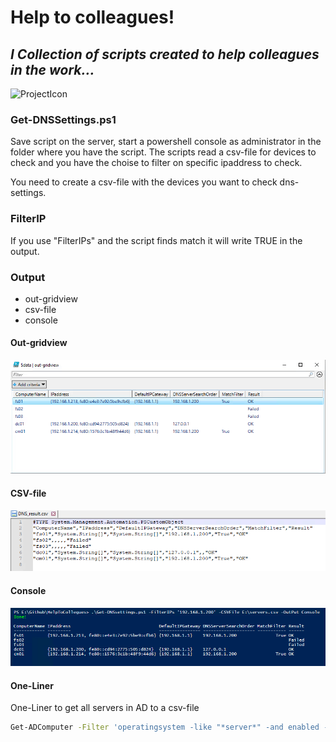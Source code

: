 # Help to colleagues!
## _I Collection of scripts created to help colleagues in the work..._
![ProjectIcon](https://user-images.githubusercontent.com/16079354/209583161-b65c52fb-45a6-4d9d-b431-ef3c9610471f.png) 
### Get-DNSSettings.ps1
Save script on the server, start a powershell console as administrator in the folder where you have the script. The scripts read  a csv-file for devices to check and you have the choise to filter on specific ipaddress to check.

You need to create a csv-file with the devices you want to check dns-settings.

### FilterIP
If you use "FilterIPs" and the script finds match it will write TRUE in the output.

### Output
- out-gridview
- csv-file
- console
#### Out-gridview
![ProjectIcon](https://raw.githubusercontent.com/DambergC/HelpToColleagues/main/Images/Out-Gridview_Get-DnsSettings.png)
#### CSV-file
![ProjectIcon](https://raw.githubusercontent.com/DambergC/HelpToColleagues/main/Images/CSV-File_Get-DnsSettings.png)
#### Console
![ProjectIcon](https://raw.githubusercontent.com/DambergC/HelpToColleagues/main/Images/Console_Get-DnsSettings.png)

#### One-Liner
One-Liner to get all servers in AD to a csv-file
```sh
Get-ADComputer -Filter 'operatingsystem -like "*server*" -and enabled -eq "true"' -Properties * | Select-Object name | export-csv c:\temp\server.csv -NoClobber -Encoding UTF8
```
